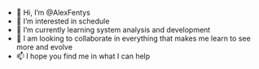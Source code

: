 - 👋 Hi, I’m @AlexFentys
- 👀 I’m interested in schedule
- 🌱 I’m currently learning system analysis and development
- 💞️ I am looking to collaborate in everything that makes me learn to see more and evolve 
- 📫 I hope you find me in what I can help
<!---
AlexFentys/AlexFentys is a ✨ special ✨ repository because its `README.md` (this file) appears on your GitHub profile.
You can click the Preview link to take a look at your changes.
--->
